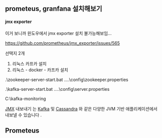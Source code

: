 ## prometeus, granfana 설치해보기



#### jmx exporter

이거 보니까 윈도우에서 jmx exporter 설치 불가능해보임...

https://github.com/prometheus/jmx_exporter/issues/565



선택지 2개

1. 리눅스 카프카 설치
2. 리눅스 - docker - 카프카 설치





.\zookeeper-server-start.bat ..\..\config\zookeeper.properties

.\kafka-server-start.bat ..\..\config\server.properties



C:\kafka-monitoring



[JMX](https://github.com/prometheus/jmx_exporter) 내보내기 는 [Kafka](https://kafka.apache.org/) 및 [Cassandra](https://cassandra.apache.org/) 와 같은 다양한 JVM 기반 애플리케이션에서 내보낼 수 있습니다 .





## Prometeus